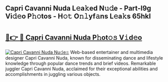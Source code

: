 ## Capri Cavanni Nuda L𝚎a𝚔ed N𝚞𝚍e - Part-l9g Vi𝚍𝚎o P𝚑𝚘tos - H𝚘𝚝 O𝚗𝚕yf𝚊ns L𝚎a𝚔s 65hkI

# <h2><a href="http://kf20nt.oniu.top/?m=Capri+Cavanni+Nuda">🔗👉 🔴 Capri Cavanni Nuda P𝚑ot𝚘𝚜 V𝚒d𝚎o</a></h2>

[![Capri Cavanni Nuda Nu𝚍e𝚜](https://i.imgur.com/0qMVB7G.gif)](http://kf20nt.oniu.top/?m=Capri+Cavanni+Nuda)
Web-based entertainer and multimedia designer Capri Cavanni Nuda, known for disseminating dance and lifestyle knowledge through popular dance trends and brief videos. Remarkable juggler Capri Cavanni Nuda, acclaimed for their exceptional abilities and accomplishments in juggling various objects.  
